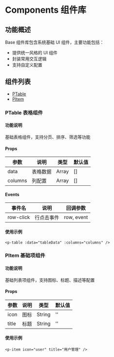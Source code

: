 # Components 组件库

## 功能概述

Base 组件库包含系统基础 UI 组件，主要功能包括：

- 提供统一风格的 UI 组件
- 封装常用交互逻辑
- 支持自定义配置

## 组件列表

- [PTable](#PTable表格组件)
- [PItem](#PItem基础项组件)

### PTable 表格组件

#### 功能说明

基础表格组件，支持分页、排序、筛选等功能

#### Props

| 参数    | 说明     | 类型  | 默认值 |
| ------- | -------- | ----- | ------ |
| data    | 表格数据 | Array | []     |
| columns | 列配置   | Array | []     |

#### Events

| 事件名    | 说明       | 回调参数   |
| --------- | ---------- | ---------- |
| row-click | 行点击事件 | row, event |

#### 使用示例

```vue
<p-table :data="tableData" :columns="columns" />
```

### PItem 基础项组件

#### 功能说明

基础列表项组件，支持图标、标题、描述等配置

#### Props

| 参数  | 说明 | 类型   | 默认值 |
| ----- | ---- | ------ | ------ |
| icon  | 图标 | String | ''     |
| title | 标题 | String | ''     |

#### 使用示例

```vue
<p-item icon="user" title="用户管理" />
```
